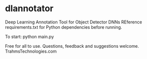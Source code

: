 # dlannotator
Deep Learning Annotation Tool for Object Detector DNNs
REference requirements.txt for Python dependencies before running.

To start: python main.py

Free for all to use.  Questions, feedback and suggestions welcome.
TrahmsTechnologies.com
